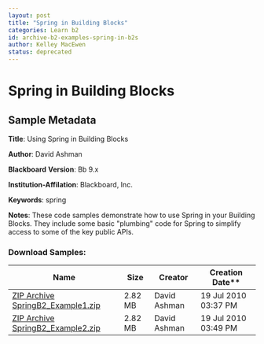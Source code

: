 ```yaml
---
layout: post
title: "Spring in Building Blocks"
categories: Learn b2
id: archive-b2-examples-spring-in-b2s
author: Kelley MacEwen
status: deprecated
---
```


# Spring in Building Blocks

## Sample Metadata

**Title**: Using Spring in Building Blocks

**Author**: David Ashman

**Blackboard** **Version**: Bb 9.x

**Institution-Affilation**: Blackboard, Inc.

**Keywords**: spring

**Notes**: These code samples demonstrate how to use Spring in your Building Blocks. They include some basic "plumbing" code for Spring to simplify access to some of the key public APIs.

### Download Samples:

| Name                                                                    | Size    | Creator      | Creation Date\*\*    |
| ----------------------------------------------------------------------- | ------- | ------------ | -------------------- |
| [ZIP Archive SpringB2_Example1.zip](/attachments/SpringB2_Example1.zip) | 2.82 MB | David Ashman | 19 Jul 2010 03:37 PM |
| [ZIP Archive SpringB2_Example2.zip](/attachments/SpringB2_Example2.zip) | 2.82 MB | David Ashman | 19 Jul 2010 03:49 PM |
